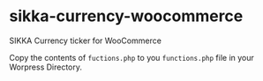 # sikka-currency-woocommerce
SIKKA Currency ticker for WooCommerce

Copy the contents of `fuctions.php` to you `functions.php` file in your Worpress Directory.